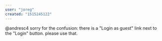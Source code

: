 ```yaml
---
user: "joreg"
created: "1515245122"
---
```


@andresc4 sorry for the confusion: there is a "Login as guest" link next to the "Login" button. please use that.
